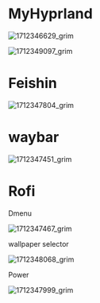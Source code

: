 # MyHyprland 


![1712346629_grim](https://github.com/DHDcc/MyHyprland/assets/146121644/026252c2-88cd-4a56-a18c-032b5f670f92)

![1712349097_grim](https://github.com/DHDcc/MyHyprland/assets/146121644/3985a0ab-00e0-4868-baea-529a83feeca4)


# Feishin 

![1712347804_grim](https://github.com/DHDcc/MyHyprland/assets/146121644/d84a2cc1-7ee8-454f-b86e-3688419fb118)


# waybar

![1712347451_grim](https://github.com/DHDcc/MyHyprland/assets/146121644/8d3e2e0b-328d-417b-b97c-7eb216222774)


# Rofi

Dmenu

![1712347467_grim](https://github.com/DHDcc/MyHyprland/assets/146121644/7bdfb293-e26c-4553-ae5b-e17f31ac2591)

wallpaper selector

![1712348068_grim](https://github.com/DHDcc/MyHyprland/assets/146121644/5aa75afb-48d9-4c42-a54e-28111dc37651)

Power


![1712347999_grim](https://github.com/DHDcc/MyHyprland/assets/146121644/ecc22eb1-15b9-41a0-912d-531515f2072b)



